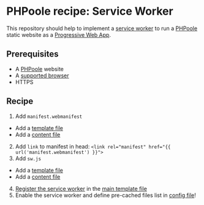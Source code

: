 # PHPoole recipe: Service Worker

This repository should help to implement a [service worker](https://developers.google.com/web/fundamentals/getting-started/primers/service-workers#what_is_a_service_worker) to run a [PHPoole](http://phpoole.org/) static website as a [Progressive Web App](https://developers.google.com/web/progressive-web-apps/).

## Prerequisites
* A [PHPoole](http://phpoole.org/) website
* A [supported browser](https://developer.microsoft.com/en-us/microsoft-edge/platform/status/serviceworker/)
* HTTPS

## Recipe

1. Add `manifest.webmanifest`
  * Add a [template file](/layouts/manifest.twig)
  * Add a [content file](/content/manifest.md)
2. Add `link` to manifest in head: `<link rel="manifest" href="{{ url('manifest.webmanifest') }}">`
3. Add `sw.js`
  * Add a [template file](/layouts/sw.js.twig)
  * Add a [content file](/content/sw.md)
4. [Register the service worker](/layouts/includes/regsw.js.twig) in the [main template file](/layouts/index.html.twig)
5. Enable the service worker and define pre-cached files list in [config file](/phpoole.yml)!
